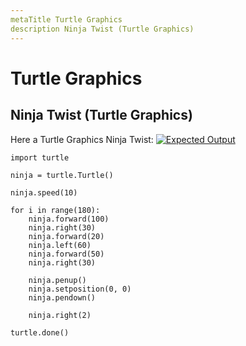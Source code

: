 ```yaml
---
metaTitle Turtle Graphics
description Ninja Twist (Turtle Graphics)
---
```


# Turtle Graphics




## Ninja Twist (Turtle Graphics)


Here a Turtle Graphics Ninja Twist:
[<img src="https://i.stack.imgur.com/3YP3j.png" alt="Expected Output" />](https://i.stack.imgur.com/3YP3j.png)

```
import turtle 

ninja = turtle.Turtle()

ninja.speed(10)

for i in range(180):
    ninja.forward(100)
    ninja.right(30)
    ninja.forward(20)
    ninja.left(60)
    ninja.forward(50)
    ninja.right(30)
    
    ninja.penup()
    ninja.setposition(0, 0)
    ninja.pendown()
    
    ninja.right(2)
    
turtle.done()

```

